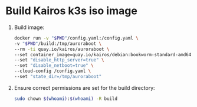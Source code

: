 # Build Kairos k3s iso image

1.  Build image:

    ```bash
    docker run -v "$PWD"/config.yaml:/config.yaml \
    -v "$PWD"/build:/tmp/auroraboot \
    --rm -ti quay.io/kairos/auroraboot \
    --set container_image=quay.io/kairos/debian:bookworm-standard-amd64-generic-v3.3.2-k3sv1.30.8-k3s1 \
    --set "disable_http_server=true" \
    --set "disable_netboot=true" \
    --cloud-config /config.yaml \
    --set "state_dir=/tmp/auroraboot"
    ```

2.  Ensure correct permissions are set for the build directory:

    ```bash
    sudo chown $(whoami):$(whoami) -R build
    ```
